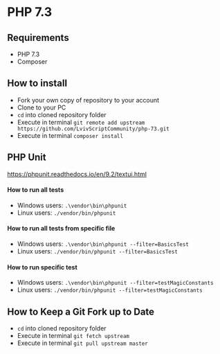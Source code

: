 # PHP 7.3

## Requirements

 * PHP 7.3
 * Composer

## How to install
 * Fork your own copy of repository to your account
 * Clone to your PC
 * `cd` into cloned repository folder
 * Execute in terminal `git remote add upstream https://github.com/LvivScriptCommunity/php-73.git`
 * Execute in terminal `composer install`
 
## PHP Unit
https://phpunit.readthedocs.io/en/9.2/textui.html
 
#### How to run all tests
 * Windows users: `.\vendor\bin\phpunit`
 * Linux users: `./vendor/bin/phpunit`
 
#### How to run all tests from specific file
 * Windows users: `.\vendor\bin\phpunit --filter=BasicsTest`
 * Linux users: `./vendor/bin/phpunit --filter=BasicsTest`
 
#### How to run specific test
 * Windows users: `.\vendor\bin\phpunit --filter=testMagicConstants`
 * Linux users: `./vendor/bin/phpunit --filter=testMagicConstants`
 
## How to Keep a Git Fork up to Date
 * `cd` into cloned repository folder
 * Execute in terminal `git fetch upstream`
 * Execute in terminal `git pull upstream master`
